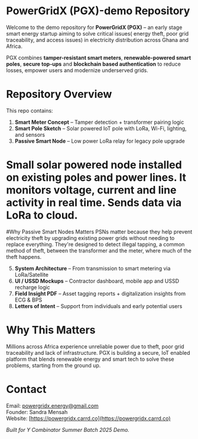 # PowerGridX (PGX)-demo Repository
Welcome to the demo repository for **PowerGridX (PGX)** – an early stage smart energy startup aiming to solve critical issues( energy theft, poor grid traceability, and access issues) in electricity distribution across Ghana and Africa.

PGX combines **tamper-resistant smart meters**, **renewable-powered smart poles**, **secure top-ups** and **blockchain based authentication** to reduce losses, empower users and modernize underserved grids.

# Repository Overview
This repo contains:
1. **Smart Meter Concept** – Tamper detection + transformer pairing logic
2. **Smart Pole Sketch** – Solar powered IoT pole with LoRa, Wi-Fi, lighting, and sensors
3. **Passive Smart Node** – Low power LoRa relay for legacy pole upgrade
# Small solar powered node installed on existing poles and power lines. It monitors voltage, current and line activity in real time. Sends data via LoRa to cloud.

#Why Passive Smart Nodes Matters
PSNs matter because they help prevent electricity theft by upgrading existing power grids without needing to replace everything.
They're designed to detect illegal tapping, a common method of theft, between the transformer and the meter, where much of the theft happens.

5. **System Architecture** – From transmission to smart metering via LoRa/Satellite
6. **UI / USSD Mockups** – Contractor dashboard, mobile app and USSD recharge logic
7. **Field Insight PDF** – Asset tagging reports + digitalization insights from ECG & BPS
8. **Letters of Intent** – Support from individuals and early potential users


# Why This Matters
Millions across Africa experience unreliable power due to theft, poor grid traceability and lack of infrastructure. PGX is building a secure, IoT enabled platform that blends renewable energy and smart tech to solve these problems, starting from the ground up.
  
# Contact
Email: powergridx.energy@gmail.com  
Founder: Sandra Mensah  
Website: [https://powergridx.carrd.co](https://powergridx.carrd.co)

*Built for Y Combinator Summer Batch 2025 Demo.*
